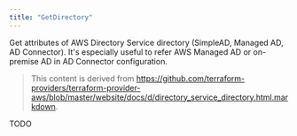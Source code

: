 ```yaml
---
title: "GetDirectory"
---
```


<!-- WARNING: this file was generated by the Pulumi Terraform Bridge (tfgen) Tool. -->
<!-- Do not edit by hand unless you're certain you know what you are doing! -->

<style>
  table td p { margin-top: 0; margin-bottom: 0; }
</style>

Get attributes of AWS Directory Service directory (SimpleAD, Managed AD, AD Connector). It's especially useful to refer AWS Managed AD or on-premise AD in AD Connector configuration. 

> This content is derived from https://github.com/terraform-providers/terraform-provider-aws/blob/master/website/docs/d/directory_service_directory.html.markdown.


TODO

